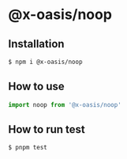 # @x-oasis/noop

## Installation

```bash
$ npm i @x-oasis/noop
```

## How to use

```typescript
import noop from '@x-oasis/noop'
```

## How to run test

```bash
$ pnpm test
```